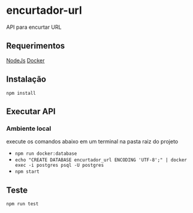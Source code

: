 # encurtador-url
API para encurtar URL

## Requerimentos
[NodeJs](https://nodejs.org/en/)
[Docker](https://www.docker.com/)

## Instalação
```npm install```
## Executar API 
### Ambiente local
execute os comandos abaixo em um terminal na pasta raiz do projeto
* ```npm run docker:database```
* ```echo "CREATE DATABASE encurtador_url ENCODING 'UTF-8';" | docker exec -i postgres psql -U postgres```
* ```npm start```

## Teste
```npm run test```